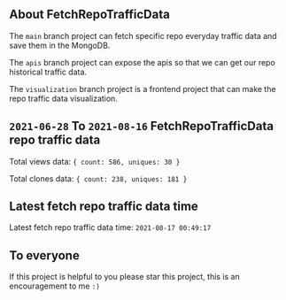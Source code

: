 ## About FetchRepoTrafficData

The `main` branch project can fetch specific repo everyday traffic data and save them in the MongoDB.

The `apis` branch project can expose the apis so that we can get our repo historical traffic data.

The `visualization` branch project is a frontend project that can make the repo traffic data visualization.

## `2021-06-28` To `2021-08-16` FetchRepoTrafficData repo traffic data

Total views data: `{ count: 586, uniques: 30 }`

Total clones data: `{ count: 238, uniques: 181 }`

## Latest fetch repo traffic data time

Latest fetch repo traffic data time: `2021-08-17 00:49:17`

## To everyone

If this project is helpful to you please star this project, this is an encouragement to me `:)`



